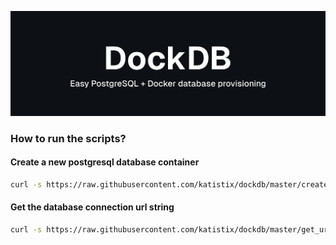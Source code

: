 ![Easy PostgreSQL database provisioning.](assets/dockdb_banner.png)

### How to run the scripts?

#### Create a new postgresql database container

```bash
curl -s https://raw.githubusercontent.com/katistix/dockdb/master/create.sh | bash
```

#### Get the database connection url string

```bash
curl -s https://raw.githubusercontent.com/katistix/dockdb/master/get_url.sh | bash
```
